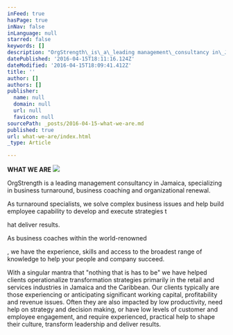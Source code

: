 ```yaml
---
inFeed: true
hasPage: true
inNav: false
inLanguage: null
starred: false
keywords: []
description: "OrgStrength\_is\_a\_leading management\_consultancy in\_Jamaica,\_specializing in\_business turnaround, business coaching\_and organizational renewal.\_\_"
datePublished: '2016-04-15T18:11:16.124Z'
dateModified: '2016-04-15T18:09:41.412Z'
title: ''
author: []
authors: []
publisher:
  name: null
  domain: null
  url: null
  favicon: null
sourcePath: _posts/2016-04-15-what-we-are.md
published: true
url: what-we-are/index.html
_type: Article

---
```

**WHAT WE ARE**
![](https://the-grid-user-content.s3-us-west-2.amazonaws.com/bac16a7c-60de-44d2-9e7a-3d1af7a62e07.jpg)

OrgStrength is a leading management consultancy in Jamaica, specializing in business turnaround, business coaching and organizational renewal.  

As turnaround specialists, we solve complex business issues and help build employee capability to develop and execute strategies t

hat deliver results. 

As business coaches within the world-renowned

, we have the experience, skills and access to the broadest range of knowledge to help your people and company succeed.

With a singular mantra that "nothing that is has to be" we have helped clients operationalize transformation strategies primarily in the retail and services industries in Jamaica and the Caribbean. Our clients typically are those experiencing or anticipating significant working capital, profitability and revenue issues.  Often they are also impacted by low productivity, need help on strategy and decision making, or have low levels of customer and employee engagement, and require experienced, practical help to shape their culture, transform leadership and deliver results.